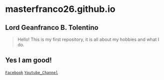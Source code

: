 # masterfranco26.github.io
## Lord Geanfranco B. Tolentino
>Hello! This is my first repository, it is all about my hobbies and what I do.
## Yes I am good!
[`Facebook`](https://facebook.com/francob.tolentino)
[`Youtube_Channel`](https://youtube.com/@masterfranco262)
